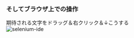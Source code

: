 ### そしてブラウザ上での操作
期待される文字をドラッグ＆右クリック＆↓こうする  
![selenium-ide](../img/selenium/assertion-on-browser.png)
